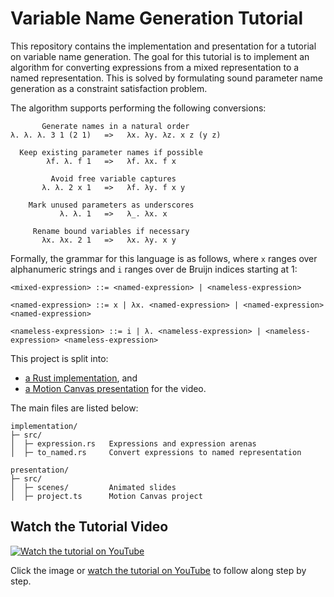 # Variable Name Generation Tutorial

This repository contains the implementation and presentation for a tutorial on variable name generation.
The goal for this tutorial is to implement an algorithm for converting expressions from a mixed representation to a named representation.
This is solved by formulating sound parameter name generation as a constraint satisfaction problem.

The algorithm supports performing the following conversions:

```
       Generate names in a natural order
λ. λ. λ. 3 1 (2 1)   =>   λx. λy. λz. x z (y z)

  Keep existing parameter names if possible
        λf. λ. f 1   =>   λf. λx. f x

         Avoid free variable captures
       λ. λ. 2 x 1   =>   λf. λy. f x y

    Mark unused parameters as underscores
           λ. λ. 1   =>   λ_. λx. x

     Rename bound variables if necessary
       λx. λx. 2 1   =>   λx. λy. x y
```

Formally, the grammar for this language is as follows, where `x` ranges over alphanumeric strings and `i` ranges over de Bruijn indices starting at 1:

```
<mixed-expression> ::= <named-expression> | <nameless-expression>

<named-expression> ::= x | λx. <named-expression> | <named-expression> <named-expression>

<nameless-expression> ::= i | λ. <nameless-expression> | <nameless-expression> <nameless-expression>
```

This project is split into:

- [a Rust implementation](./implementation/README.md), and
- [a Motion Canvas presentation](./presentation/README.md) for the video.

The main files are listed below:

```
implementation/
├─ src/
│  ├─ expression.rs   Expressions and expression arenas
│  ├─ to_named.rs     Convert expressions to named representation

presentation/
├─ src/
│  ├─ scenes/         Animated slides
│  ├─ project.ts      Motion Canvas project
```

## Watch the Tutorial Video

[![Watch the tutorial on YouTube](https://img.youtube.com/vi/6oOjqMFtGcU/maxresdefault.jpg)](https://youtu.be/6oOjqMFtGcU)

Click the image or [watch the tutorial on YouTube](https://youtu.be/6oOjqMFtGcU) to follow along step by step.

